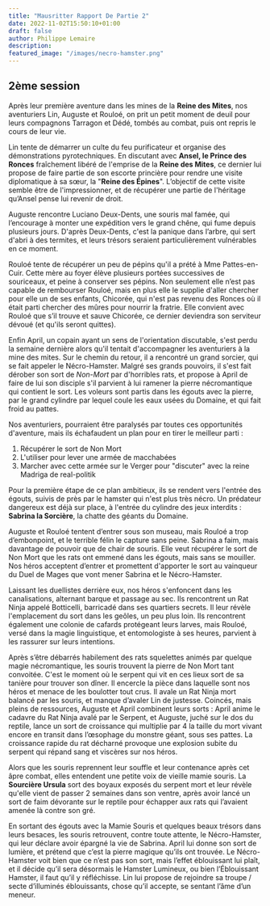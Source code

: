 ```yaml
---
title: "Mausritter Rapport De Partie 2"
date: 2022-11-02T15:50:10+01:00
draft: false
author: Philippe Lemaire
description:
featured_image: "/images/necro-hamster.png"
---
```


## 2ème session

Après leur première aventure dans les mines de la **Reine des Mites**, nos aventuriers Lin, Auguste et Rouloé, on prit un petit moment de deuil pour leurs compagnons Tarragon et Dédé, tombés au combat, puis ont repris le cours de leur vie.

Lin tente de démarrer un culte du feu purificateur et organise des démonstrations pyrotechniques. En discutant avec **Ansel, le Prince des Ronces** fraîchement libéré de l'emprise de la **Reine des Mites**, ce dernier lui propose de faire partie de son escorte princière pour rendre une visite diplomatique à sa sœur, la "**Reine des Épines**". L’objectif de cette visite semble être de l'impressionner, et de récupérer une partie de l'héritage qu’Ansel pense lui revenir de droit.

Auguste rencontre Luciano Deux-Dents, une souris mal famée, qui l’encourage à monter une expédition vers le grand chêne, qui fume depuis plusieurs jours. D'après Deux-Dents, c'est la panique dans l’arbre, qui sert d'abri à des termites, et leurs trésors seraient particulièrement vulnérables en ce moment.

Rouloé tente de récupérer un peu de pépins qu'il a prété à Mme Pattes-en-Cuir. Cette mère au foyer élève plusieurs portées successives de souriceaux, et peine à conserver ses pépins. Non seulement elle n’est pas capable de rembourser Rouloé, mais en plus elle le supplie d'aller chercher pour elle un de ses enfants, Chicorée, qui n'est pas revenu des Ronces où il était parti chercher des mûres pour nourrir la fratrie. Elle convient avec Rouloé que s’il trouve et sauve Chicorée, ce dernier deviendra son serviteur dévoué (et qu'ils seront quittes).

Enfin April, un copain ayant un sens de l'orientation discutable, s'est perdu la semaine dernière alors qu'il tentait d'accompagner les aventuriers à la mine des mites. Sur le chemin du retour, il a rencontré un grand sorcier, qui se fait appeler le Nécro-Hamster. Malgré ses grands pouvoirs, il s'est fait dérober son sort de *Non-Mort* par d'horribles rats, et propose à April de faire de lui son disciple s'il parvient à lui ramener la pierre nécromantique qui contient le sort. Les voleurs sont partis dans les égouts avec la pierre, par le grand cylindre par lequel coule les eaux usées du Domaine, et qui fait froid au pattes.

Nos aventuriers, pourraient être paralysés par toutes ces opportunités d'aventure, mais ils échafaudent un plan pour en tirer le meilleur parti :

1. Récupérer le sort de Non Mort
2. L'utiliser pour lever une armée de macchabées
3. Marcher avec cette armée sur le Verger pour "discuter" avec la reine Madriga de real-politik

Pour la première étape de ce plan ambitieux, ils se rendent vers l'entrée des égouts, suivis de près par le hamster qui n'est plus très nécro. Un prédateur dangereux est déjà sur place, à l'entrée du cylindre des jeux interdits : **Sabrina la Sorcière**, la chatte des géants du Domaine.

Auguste et Rouloé tentent d’entrer sous son museau, mais Rouloé a trop d’embonpoint, et le terrible félin le capture sans peine. Sabrina a faim, mais davantage de pouvoir que de chair de souris. Elle veut récupérer le sort de Non Mort que les rats ont emmené dans les égouts, mais sans se mouiller. Nos héros acceptent d’entrer et promettent d'apporter le sort au vainqueur du Duel de Mages que vont mener Sabrina et le Nécro-Hamster.

Laissant les duellistes derrière eux, nos héros s'enfoncent dans les canalisations, alternant barque et passage au sec. Ils rencontrent un Rat Ninja appelé Botticelli, barricadé dans ses quartiers secrets. Il leur révèle l'emplacement du sort dans les geôles, un peu plus loin. Ils rencontrent également une colonie de cafards protégeant leurs larves, mais Rouloé, versé dans la magie linguistique, et entomologiste à ses heures, parvient à les rassurer sur leurs intentions.

Après s’être débarrés habilement des rats squelettes animés par quelque magie nécromantique, les souris trouvent la pierre de Non Mort tant convoitée. C'est le moment où le serpent qui vit en ces lieux sort de sa tanière pour trouver son dîner. Il encercle la pièce dans laquelle sont nos héros et menace de les boulotter tout crus. Il avale un Rat Ninja mort balancé par les souris, et manque d’avaler Lin de justesse. Coincés, mais pleins de ressources, Auguste et April combinent leurs sorts : April anime le cadavre du Rat Ninja avalé par le Serpent, et Auguste, juché sur le dos du reptile, lance un sort de croissance qui multiplie par 4 la taille du mort vivant encore en transit dans l’œsophage du monstre géant, sous ses pattes. La croissance rapide du rat décharné provoque une explosion subite du serpent qui répand sang et viscères sur nos héros.

Alors que les souris reprennent leur souffle et leur contenance après cet âpre combat, elles entendent une petite voix de vieille mamie souris. La **Sourcière Ursula** sort des boyaux exposés du serpent mort et leur révèle qu'elle vient de passer 2 semaines dans son ventre, après avoir lancé un sort de faim dévorante sur le reptile pour échapper aux rats qui l’avaient amenée là contre son gré.

En sortant des égouts avec la Mamie Souris et quelques beaux trésors dans leurs besaces, les souris retrouvent, contre toute attente, le Nécro-Hamster, qui leur déclare avoir épargné la vie de Sabrina.
April lui donne son sort de lumière, et prétend que c’est la pierre magique qu’ils ont trouvée. Le Nécro-Hamster voit bien que ce n’est pas son sort, mais l’effet éblouissant lui plaît, et il décide qu’il sera désormais le Hamster Lumineux, ou bien l’Éblouissant Hamster, il faut qu’il y réfléchisse. Lin lui propose de rejoindre sa troupe / secte d’illuminés éblouissants, chose qu’il accepte, se sentant l’âme d’un meneur.
